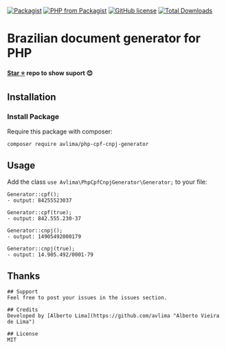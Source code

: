 [![Packagist](https://img.shields.io/packagist/v/avlima/php-cpf-cnpj-generator.svg?style=flat)](https://packagist.org/packages/avlima/php-cpf-cnpj-generator) 
[![PHP from Packagist](https://img.shields.io/packagist/php-v/avlima/php-cpf-cnpj-generator.svg?logo=php&logoColor=white&style=flat)](https://packagist.org/packages/avlima/php-cpf-cnpj-generator)
[![GitHub license](https://img.shields.io/badge/license-MIT-blue.svg?style=flat)](https://raw.githubusercontent.com/avlima/php-cpf-cnpj-generator/master/LICENSE)
[![Total Downloads](https://img.shields.io/packagist/dt/avlima/php-cpf-cnpj-generator.svg?style=flat)](https://packagist.org/packages/avlima/php-cpf-cnpj-generator)

# Brazilian document generator for PHP

#### [Star ⭐](https://github.com/avlima/php-cpf-cnpj-generator) repo to show suport 😊

## Installation

### Install Package
Require this package with composer:
```
composer require avlima/php-cpf-cnpj-generator
```

## Usage

Add the class `use Avlima\PhpCpfCnpjGenerator\Generator;` to your file:
```
Generator::cpf();
- output: 84255523037

Generator::cpf(true);
- output: 842.555.230-37

Generator::cnpj();
- output: 14905492000179

Generator::cnpj(true);
- output: 14.905.492/0001-79
```


## Thanks

```
## Support
Feel free to post your issues in the issues section.

## Credits
Developed by [Alberto Lima](https://github.com/avlima "Alberto Vieira de Lima")

## License
MIT
